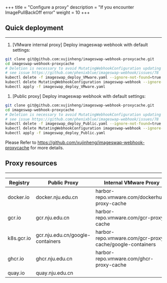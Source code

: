+++
title = "Configure a proxy"
description = "If you encounter ImagePullBackOff error"
weight = 10
+++

## Quick deployment
---

1. [VMware internal proxy] Deploy imageswap webhook with default settings:
```bash
git clone git@github.com:xujinheng/imageswap-webhook-proxycache.git
cd imageswap-webhook-proxycache
# Deletion is necessary to avoid MutatingWebhookConfiguration updating failures
# see issue https://github.com/phenixblue/imageswap-webhook/issues/78
kubectl delete -f imageswap_deploy_VMware.yaml --ignore-not-found=true
kubectl delete MutatingWebhookConfiguration imageswap-webhook --ignore-not-found=true
kubectl apply -f imageswap_deploy_VMware.yaml
```

1. [Public proxy] Deploy imageswap webhook with default settings:
```bash
git clone git@github.com:xujinheng/imageswap-webhook-proxycache.git
cd imageswap-webhook-proxycache
# Deletion is necessary to avoid MutatingWebhookConfiguration updating failures
# see issue https://github.com/phenixblue/imageswap-webhook/issues/78
kubectl delete -f imageswap_deploy_Public.yaml --ignore-not-found=true
kubectl delete MutatingWebhookConfiguration imageswap-webhook --ignore-not-found=true
kubectl apply -f imageswap_deploy_Public.yaml
```

Please Refer to https://github.com/xujinheng/imageswap-webhook-proxycache for more details.

## Proxy resources
---

| Registry   | Public Proxy                     | Internal VMware Proxy                                    |
| ---------- | -------------------------------- | -------------------------------------------------------- |
| docker.io  | docker.nju.edu.cn                | harbor-repo.vmware.com/dockerhub-proxy-cache             |
| gcr.io     | gcr.nju.edu.cn                   | harbor-repo.vmware.com/gcr-proxy-cache                   |
| k8s.gcr.io | gcr.nju.edu.cn/google-containers | harbor-repo.vmware.com/gcr-proxy-cache/google-containers |
| ghcr.io    | ghcr.nju.edu.cn                  | harbor-repo.vmware.com/ghcr-proxy-cache                  |
| quay.io    | quay.nju.edu.cn                  |                                                          |
